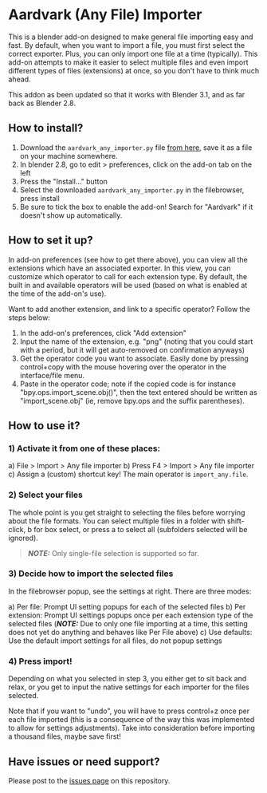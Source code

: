 # Aardvark (Any File) Importer

This is a blender add-on designed to make general file importing easy and fast. By default, when you want to import a file, you must first select the correct exporter. Plus, you can only import one file at a time (typically). This add-on attempts to make it easier to select multiple files and even import different types of files (extensions) at once, so you don't have to think much ahead.

This addon as been updated so that it works with Blender 3.1, and as far back as Blender 2.8.

## How to install?

1) Download the `aardvark_any_importer.py` file [from here](https://raw.githubusercontent.com/TheDuckCow/aardvark-any-importer/master/aardvark_any_importer.py), save it as a file on your machine somewhere.
2) In blender 2.8, go to edit > preferences, click on the add-on tab on the left
3) Press the "Install..." button
4) Select the downloaded `aardvark_any_importer.py` in the filebrowser, press install
5) Be sure to tick the box to enable the add-on! Search for "Aardvark" if it doesn't show up automatically.

## How to set it up?

In add-on preferences (see how to get there above), you can view all the extensions which have an associated exporter. In this view, you can customize which operator to call for each extension type. By default, the built in and available operators will be used (based on what is enabled at the time of the add-on's use).

Want to add another extension, and link to a specific operator? Follow the steps below:

1) In the add-on's preferences, click "Add extension"
2) Input the name of the extension, e.g. "png" (noting that you could start with a period, but it will get auto-removed on confirmation anyways)
3) Get the operator code you want to associate. Easily done by pressing control+copy with the mouse hovering over the operator in the interface/file menu.
4) Paste in the operator code; note if the copied code is for instance "bpy.ops.import_scene.obj()", then the text entered should be written as "import_scene.obj" (ie, remove bpy.ops and the suffix parentheses).


## How to use it?

### 1) Activate it from one of these places:

a) File > Import > Any file importer
b) Press F4 > Import > Any file importer
c) Assign a (custom) shortcut key! The main operator is `import_any.file`.

### 2) Select your files

The whole point is you get straight to selecting the files before worrying about the file formats. You can select multiple files in a folder with shift-click, b for box select, or press a to select all (subfolders selected will be ignored).

> **_NOTE:_** Only single-file selection is supported so far.

### 3) Decide how to import the selected files

In the filebrowser popup, see the settings at right. There are three modes:

a) Per file: Prompt UI setting popups for each of the selected files
b) Per extension: Prompt UI settings popups once per each extension type of the selected files (**_NOTE:_** Due to only one file importing at a time, this setting does not yet do anything and behaves like Per File above)
c) Use defaults: Use the default import settings for all files, do not popup settings

### 4) Press import!

Depending on what you selected in step 3, you either get to sit back and relax, or you get to input the native settings for each importer for the files selected.

Note that if you want to "undo", you will have to press control+z once per each file imported (this is a consequence of the way this was implemented to allow for settings adjustments). Take into consideration before importing a thousand files, maybe save first!

## Have issues or need support?

Please post to the [issues page](https://github.com/TheDuckCow/aardvark-any-importer/issues) on this repository.
